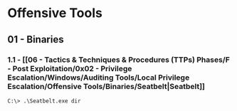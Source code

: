 # Offensive Tools

## 01 - Binaries

### 1.1 - [[06 - Tactics & Techniques & Procedures (TTPs) Phases/F - Post Exploitation/0x02 - Privilege Escalation/Windows/Auditing Tools/Local Privilege Escalation/Offensive Tools/Binaries/Seatbelt|Seatbelt]]

```
C:\> .\Seatbelt.exe dir
```